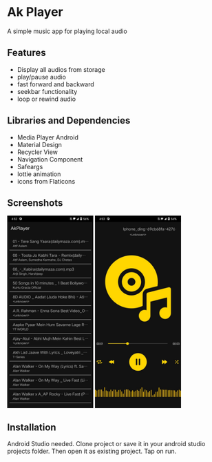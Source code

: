 # Ak Player

A simple music app for playing local audio
## Features

- Display all audios from storage
- play/pause audio
- fast forward and backward
- seekbar functionality
- loop or rewind audio 


## Libraries and Dependencies

- Media Player Android
- Material Design
- Recycler View
- Navigation Component
- Safeargs
- lottie animation
- icons from Flaticons
  
## Screenshots


<p float="left">
  <img src="https://github.com/asimkaka-coder/AkPlayer/blob/master/app/src/main/res/raw/music_list.jpeg" width="200"/>
  <img src="https://github.com/asimkaka-coder/AkPlayer/blob/master/app/src/main/res/raw/music_play.jpeg" width="200"/>

</p>

## Installation
Android Studio needed. Clone project or save it in your android studio projects folder. Then open it as existing project. Tap on run.








